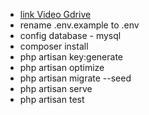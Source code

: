 - <a href="https://drive.google.com/drive/folders/1pZklkAGQtSt_vOR_M9CeRKGVE_R3wEAv?usp=sharing">link Video Gdrive</a>
- rename .env.example to .env
- config database - mysql
- composer install
- php artisan key:generate
- php artisan optimize
- php artisan migrate --seed 
- php artisan serve
- php artisan test
